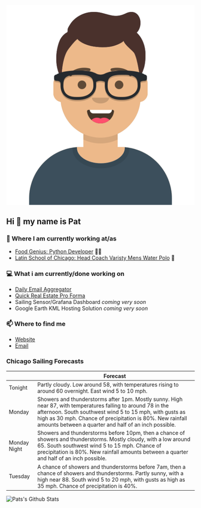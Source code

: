 [![Social banner for p-j-falconer](https://raw.githubusercontent.com/P-J-FALCONER/P-J-FALCONER/master/assets/avataaars.svg)](https://patfalconer.com/)
## Hi :wave: my name is Pat

### 💼 Where I am currently working at/as
- [Food Genius: Python Developer](https://getfoodgenius.com/) 🍔🐍
- [Latin School of Chicago: Head Coach Varisty Mens Water Polo](https://www.latinschool.org/) 🤽


### 💻 What i am currently/done working on
 - [Daily Email Aggregator](https://github.com/P-J-FALCONER/dott_daily_mail)
 - [Quick Real Estate Pro Forma](https://github.com/P-J-FALCONER/henry)
 - Sailing Sensor/Grafana Dashboard *coming very soon*
 - Google Earth KML Hosting Solution *coming very soon*

### 📫 Where to find me
 - [Website](https://patfalconer.com/)
 - [Email](mailto:patrick.j.falconer@gmail.com)


### Chicago Sailing Forecasts
|   | Forecast  |
|---|---|
| Tonight | Partly cloudy. Low around 58, with temperatures rising to around 60 overnight. East wind 5 to 10 mph. |
| Monday | Showers and thunderstorms after 1pm. Mostly sunny. High near 87, with temperatures falling to around 78 in the afternoon. South southwest wind 5 to 15 mph, with gusts as high as 30 mph. Chance of precipitation is 80%. New rainfall amounts between a quarter and half of an inch possible. |
| Monday Night | Showers and thunderstorms before 10pm, then a chance of showers and thunderstorms. Mostly cloudy, with a low around 65. South southwest wind 5 to 15 mph. Chance of precipitation is 80%. New rainfall amounts between a quarter and half of an inch possible. |
| Tuesday | A chance of showers and thunderstorms before 7am, then a chance of showers and thunderstorms. Partly sunny, with a high near 88. South wind 5 to 20 mph, with gusts as high as 35 mph. Chance of precipitation is 40%. |

![Pats's Github Stats](https://github-readme-stats.vercel.app/api?username=p-j-falconer&show_icons=true&theme=radical)
